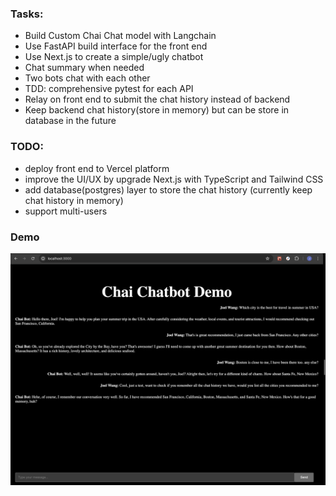 ### Tasks:
- Build Custom Chai Chat model with Langchain
- Use FastAPI build interface for the front end
- Use Next.js to create a simple/ugly chatbot
- Chat summary when needed
- Two bots chat with each other
- TDD: comprehensive pytest for each API
- Relay on front end to submit the chat history instead of backend
- Keep backend chat history(store in memory) but can be store in database in the future


### TODO:
- deploy front end to Vercel platform
- improve the UI/UX by upgrade Next.js with TypeScript and Tailwind CSS
- add database(postgres) layer to store the chat history (currently keep chat history in memory)
- support multi-users

### Demo
![image](chai_example.png)
